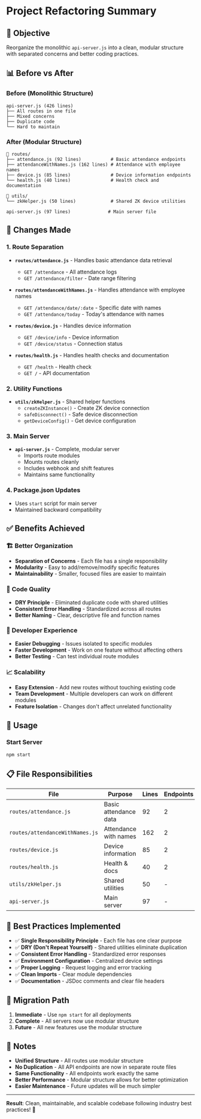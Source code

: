 # Project Refactoring Summary

## 🎯 Objective
Reorganize the monolithic `api-server.js` into a clean, modular structure with separated concerns and better coding practices.

## 📊 Before vs After

### Before (Monolithic Structure)
```
api-server.js (426 lines)
├── All routes in one file
├── Mixed concerns
├── Duplicate code
└── Hard to maintain
```

### After (Modular Structure)
```
📁 routes/
├── attendance.js (92 lines)           # Basic attendance endpoints
├── attendanceWithNames.js (162 lines) # Attendance with employee names
├── device.js (85 lines)               # Device information endpoints
└── health.js (40 lines)               # Health check and documentation

📁 utils/
└── zkHelper.js (50 lines)             # Shared ZK device utilities

api-server.js (97 lines)              # Main server file
```

## 🔄 Changes Made

### 1. **Route Separation**
- **`routes/attendance.js`** - Handles basic attendance data retrieval
  - `GET /attendance` - All attendance logs
  - `GET /attendance/filter` - Date range filtering

- **`routes/attendanceWithNames.js`** - Handles attendance with employee names
  - `GET /attendance/date/:date` - Specific date with names
  - `GET /attendance/today` - Today's attendance with names

- **`routes/device.js`** - Handles device information
  - `GET /device/info` - Device information
  - `GET /device/status` - Connection status

- **`routes/health.js`** - Handles health checks and documentation
  - `GET /health` - Health check
  - `GET /` - API documentation

### 2. **Utility Functions**
- **`utils/zkHelper.js`** - Shared helper functions
  - `createZKInstance()` - Create ZK device connection
  - `safeDisconnect()` - Safe device disconnection
  - `getDeviceConfig()` - Get device configuration

### 3. **Main Server**
- **`api-server.js`** - Complete, modular server
  - Imports route modules
  - Mounts routes cleanly
  - Includes webhook and shift features
  - Maintains same functionality

### 4. **Package.json Updates**
- Uses `start` script for main server
- Maintained backward compatibility

## ✅ Benefits Achieved

### 🏗️ **Better Organization**
- **Separation of Concerns** - Each file has a single responsibility
- **Modularity** - Easy to add/remove/modify specific features
- **Maintainability** - Smaller, focused files are easier to maintain

### 🧹 **Code Quality**
- **DRY Principle** - Eliminated duplicate code with shared utilities
- **Consistent Error Handling** - Standardized across all routes
- **Better Naming** - Clear, descriptive file and function names

### 🔧 **Developer Experience**
- **Easier Debugging** - Issues isolated to specific modules
- **Faster Development** - Work on one feature without affecting others
- **Better Testing** - Can test individual route modules

### 📈 **Scalability**
- **Easy Extension** - Add new routes without touching existing code
- **Team Development** - Multiple developers can work on different modules
- **Feature Isolation** - Changes don't affect unrelated functionality

## 🚀 Usage

### Start Server
```bash
npm start
```

## 📋 File Responsibilities

| File | Purpose | Lines | Endpoints |
|------|---------|-------|-----------|
| `routes/attendance.js` | Basic attendance data | 92 | 2 |
| `routes/attendanceWithNames.js` | Attendance with names | 162 | 2 |
| `routes/device.js` | Device information | 85 | 2 |
| `routes/health.js` | Health & docs | 40 | 2 |
| `utils/zkHelper.js` | Shared utilities | 50 | - |
| `api-server.js` | Main server | 97 | - |

## 🎯 Best Practices Implemented

- ✅ **Single Responsibility Principle** - Each file has one clear purpose
- ✅ **DRY (Don't Repeat Yourself)** - Shared utilities eliminate duplication
- ✅ **Consistent Error Handling** - Standardized error responses
- ✅ **Environment Configuration** - Centralized device settings
- ✅ **Proper Logging** - Request logging and error tracking
- ✅ **Clean Imports** - Clear module dependencies
- ✅ **Documentation** - JSDoc comments and clear file headers

## 🔄 Migration Path

1. **Immediate** - Use `npm start` for all deployments
2. **Complete** - All servers now use modular structure
3. **Future** - All new features use the modular structure

## 📝 Notes

- **Unified Structure** - All routes use modular structure
- **No Duplication** - All API endpoints are now in separate route files
- **Same Functionality** - All endpoints work exactly the same
- **Better Performance** - Modular structure allows for better optimization
- **Easier Maintenance** - Future updates will be much simpler

---

**Result**: Clean, maintainable, and scalable codebase following industry best practices! 🎉
